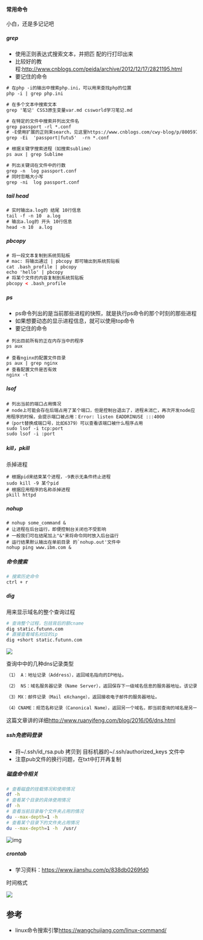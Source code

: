 #### 常用命令
小白，还是多记记吧

##### grep
- 使用正则表达式搜索文本，并把匹 配的行打印出来
- 比较好的教程:<http://www.cnblogs.com/peida/archive/2012/12/17/2821195.html>
- 要记住的命令
```html
# 在php -i的输出中搜索php.ini，可以用来查找php的位置
php -i | grep php.ini

# 在多个文本中搜索文本
grep '笔记' CSS3原生变量var.md cssworld学习笔记.md

# 在特定的文件中搜索并列出文件名
grep passport -rl *.conf
# -E使用扩展的正则来search，见这里https://www.cnblogs.com/cwy-blog/p/8005974.html
grep -Ei  'passport|futu5'  -rn *.conf

# 根据关键字搜索进程（如搜索sublime）
ps aux | grep Sublime

# 列出关键词在文件中的行数
grep -n  log passport.conf
# 同时忽略大小写
grep -ni  log passport.conf


```

##### tail head 
```html
# 实时输出a.log的 结尾 10行信息
tail -f -n 10  a.log
# 输出a.log的 开头 10行信息
head -n 10  a.log
```

##### pbcopy
```html
# 将一段文本复制到系统剪贴板
# mac: 将输出通过 | pbcopy 即可输出到系统剪贴板
cat .bash_profile | pbcopy
echo 'hello' | pbcopy
# 将某个文件的内容复制到系统剪贴板
pbcopy < .bash_profile
```

##### ps
- ps命令列出的是当前那些进程的快照，就是执行ps命令的那个时刻的那些进程
- 如果想要动态的显示进程信息，就可以使用top命令
- 要记住的命令
```
# 列出目前所有的正在内存当中的程序
ps aux

# 查看nginx的配置文件目录
ps aux | grep nginx
# 查看配置文件是否有效
nginx -t
```

##### lsof

```
# 列出当前的端口占用情况
# node上可能会存在后端占用了某个端口，但是控制台退出了，进程未消亡，再次开发node应用程序的时候，会提示端口被占用：Error: listen EADDRINUSE :::4000
#（port替换成端口号，比如6379）可以查看该端口被什么程序占用
sudo lsof -i tcp:port
sudo lsof -i :port
```

##### kill，pkill
杀掉进程
```
# 根据pid来结束某个进程，-9表示无条件终止进程
sudo kill -9 某个pid
# 根据应用程序的名称杀掉进程
pkill httpd
```

##### nohup
```
# nohup some_command &
# 让进程在后台运行，即便控制台关闭也不受影响
# 一般我们可在结尾加上"&"来将命令同时放入后台运行
# 运行结果默认输出在单前目录 的`nohup.out'文件中
nohup ping www.ibm.com &
```

##### 命令搜索

```sh
# 搜索历史命令
ctrl + r
```

##### dig 

用来显示域名的整个查询过程

```sh
# 查询整个过程，包括背后的额cname
dig static.futunn.com
# 直接查看域名对应的ip
dig +short static.futunn.com

```

![](./asserts/dig.jpg)

查询中中的几种dns记录类型

```sh
（1） A：地址记录（Address），返回域名指向的IP地址。

（2） NS：域名服务器记录（Name Server），返回保存下一级域名信息的服务器地址。该记录只能设置为域名，不能设置为IP地址。

（3）MX：邮件记录（Mail eXchange），返回接收电子邮件的服务器地址。

（4）CNAME：规范名称记录（Canonical Name），返回另一个域名，即当前查询的域名是另一个域名的跳转
```

这篇文章讲的详细<http://www.ruanyifeng.com/blog/2016/06/dns.html>

##### ssh免密码登录
- 将~/.ssh/id_rsa.pub 拷贝到 目标机器的~/.ssh/authorized_keys 文件中
- 注意pub文件的换行问题，在txt中打开再复制

##### 磁盘命令相关

```sh
# 查看磁盘的挂载情况和使用情况
df -h
# 查看某个目录的具体使用情况
df -h
# 查看当前目录每个文件夹占用的情况
du --max-depth=1 -h 
# 查看某个目录下的文件夹占用情况
du --max-depth=1 -h  /usr/
```
![img](./asserts/df1.png)

##### crontab

- 学习资料：<https://www.jianshu.com/p/838db0269fd0>


时间格式

![](./asserts/crontab/time.png)

## 参考

- linux命令搜索引擎<https://wangchujiang.com/linux-command/>
